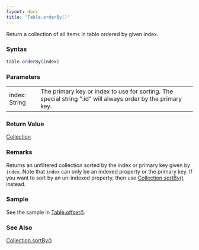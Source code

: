 ```yaml
---
layout: docs
title: 'Table.orderBy()'
---
```


Return a collection of all items in table ordered by given index.

### Syntax

```javascript
table.orderBy(index)
```

### Parameters

<table>
  <tr>
    <td>index: String</td>
    <td>The primary key or index to use for sorting. The special string ":id" will always order by the primary key.</td>
  </tr>
</table>

### Return Value

[Collection](/docs/Collection/Collection)

### Remarks

Returns an unfiltered collection sorted by the index or primary key given by `index`. Note that `index` can only be an indexed property or the primary key. If you want to sort by an un-indexed property, then use [Collection.sortBy()](/docs/Collection/Collection.sortBy()) instead.

### Sample

See the sample in [Table.offset()](/docs/Table/Table.offset()).

### See Also

[Collection.sortBy()](/docs/Collection/Collection.sortBy())
